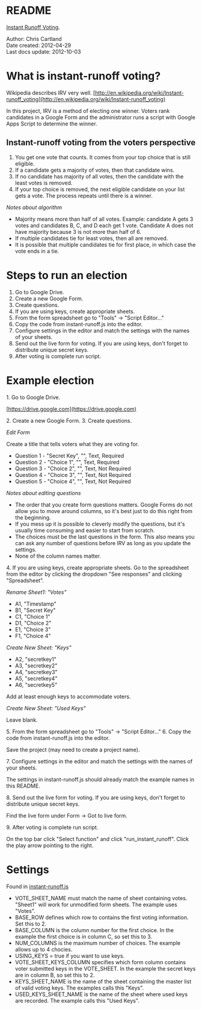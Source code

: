 # README  

[Instant Runoff Voting](http://github.com/cartland/instant-runoff "IRV").   


Author: Chris Cartland   
Date created: 2012-04-29   
Last docs update: 2012-10-03


# What is instant-runoff voting? #

Wikipedia describes IRV very well. [http://en.wikipedia.org/wiki/Instant-runoff_voting](http://en.wikipedia.org/wiki/Instant-runoff_voting)

In this project, IRV is a method of electing one winner. Voters rank candidates in a Google Form and the administrator runs a script with Google Apps Script to determine the winner.

## Instant-runoff voting from the voters perspective

1) You get one vote that counts. It comes from your top choice that is still eligible.
2) If a candidate gets a majority of votes, then that candidate wins.
3) If no candidate has majority of all votes, then the candidate with the least votes is removed.
4) If your top choice is removed, the next eligible candidate on your list gets a vote. The process repeats until there is a winner.

_Notes about algorithm_

* Majority means more than half of all votes. Example: candidate A gets 3 votes and candidates B, C, and D each get 1 vote. Candidate A does not have majority because 3 is not more than half of 6.
* If multiple candidates tie for least votes, then all are removed.
* It is possible that multiple candidates tie for first place, in which case the vote ends in a tie.


# Steps to run an election

1. Go to Google Drive.
2. Create a new Google Form.   
3. Create questions.
4. If you are using keys, create appropriate sheets.
5. From the form spreadsheet go to "Tools" -> "Script Editor..."   
6. Copy the code from instant-runoff.js into the editor.   
7. Configure settings in the editor and match the settings with the names of your sheets.
8. Send out the live form for voting. If you are using keys, don't forget to distribute unique secret keys.
9. After voting is complete run script.


# Example election

1\. Go to Google Drive.

[https://drive.google.com](https://drive.google.com)

2\. Create a new Google Form.
3\. Create questions.

_Edit Form_

Create a title that tells voters what they are voting for.

* Question 1 - "Secret Key", "", Text, Required
* Question 2 - "Choice 1", "", Text, Required
* Question 3 - "Choice 2", "", Text, Not Required
* Question 4 - "Choice 3", "", Text, Not Required
* Question 5 - "Choice 4", "", Text, Not Required

_Notes about editing questions_

* The order that you create form questions matters. Google Forms do not allow you to move around columns, so it's best just to do this right from the beginning.
* If you mess up it is possible to cleverly modify the questions, but it's usually time consuming and easier to start from scratch.
* The choices must be the last questions in the form. This also means you can ask any number of questions before IRV as long as you update the settings.
* None of the column names matter.

4\. If you are using keys, create appropriate sheets.
Go to the spreadsheet from the editor by clicking the dropdown "See responses" and clicking "Spreadsheet".

_Rename Sheet1: "Votes"_

* A1, "Timestamp"
* B1, "Secret Key"
* C1, "Choice 1"
* D1, "Choice 2"
* E1, "Choice 3"
* F1, "Choice 4"

_Create New Sheet: "Keys"_

* A2, "secretkey1"
* A3, "secretkey2"
* A4, "secretkey3"
* A5, "secretkey4"
* A6, "secretkey5"

Add at least enough keys to accommodate voters.

_Create New Sheet: "Used Keys"_

Leave blank.

5\. From the form spreadsheet go to "Tools" -> "Script Editor..."
6\. Copy the code from instant-runoff.js into the editor.

Save the project (may need to create a project name). 

7\. Configure settings in the editor and match the settings with the names of your sheets.

The settings in instant-runoff.js should already match the example names in this README.

8\. Send out the live form for voting. If you are using keys, don't forget to distribute unique secret keys.

Find the live form under Form -> Got to live form.

9\. After voting is complete run script.

On the top bar click "Select function" and click "run_instant_runoff". Click the play arrow pointing to the right.


# Settings

Found in [instant-runoff.js](https://github.com/cartland/instant-runoff/blob/master/instant-runoff.js "instant-runoff.js")

* VOTE\_SHEET\_NAME must match the name of sheet containing votes. "Sheet1" will work for unmodified form sheets. The example uses "Votes".
* BASE\_ROW defines which row to contains the first voting information. Set this to 2.
* BASE\_COLUMN is the column number for the first choice. In the example the first choice is in column C, so set this to 3.
* NUM\_COLUMNS is the maximum number of choices. The example allows up to 4 chocies.
* USING\_KEYS = true if you want to use keys.
* VOTE\_SHEET\_KEYS\_COLUMN specifies which form column contains voter submitted keys in the VOTE_SHEET. In the example the secret keys are in column B, so set this to 2.
* KEYS\_SHEET\_NAME is the name of the sheet containing the master list of valid voting keys. The examples calls this "Keys".
* USED\_KEYS\_SHEET\_NAME is the name of the sheet where used keys are recorded. The example calls this "Used Keys".

